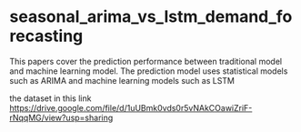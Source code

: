 # seasonal_arima_vs_lstm_demand_forecasting
This papers cover the prediction performance between traditional model and machine learning model. The prediction model uses statistical models such as ARIMA and machine learning models such as LSTM

the dataset in this link
https://drive.google.com/file/d/1uUBmk0vds0r5vNAkCOawiZriF-rNqqMG/view?usp=sharing
